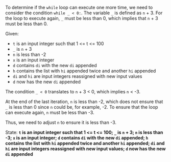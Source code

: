 To determine if the `while` loop can execute one more time, we need to consider the condition `while _ < 0:`. The variable `_` is defined as `n` + 3. For the loop to execute again, `_` must be less than 0, which implies that `n` + 3 must be less than 0.

Given:
- `t` is an input integer such that 1 <= t <= 100
- `_` is `n` + 3
- `n` is less than -2
- `x` is an input integer
- `d` contains `di` with the new `di` appended
- `h` contains the list with `hi` appended twice and another `hi` appended
- `di` and `hi` are input integers reassigned with new input values
- `d` now has the new `di` appended

The condition `_ < 0` translates to `n` + 3 < 0, which implies `n` < -3.

At the end of the last iteration, `n` is less than -2, which does not ensure that `_` is less than 0 since `n` could be, for example, -2. To ensure that the loop can execute again, `n` must be less than -3.

Thus, we need to adjust `n` to ensure it is less than -3.

State: **`t` is an input integer such that 1 <= t <= 100; `_` is `n` + 3; `n` is less than -3; `x` is an input integer; `d` contains `di` with the new `di` appended; `h` contains the list with `hi` appended twice and another `hi` appended; `di` and `hi` are input integers reassigned with new input values; `d` now has the new `di` appended**